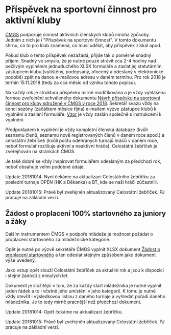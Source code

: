 Příspěvek na sportovní činnost pro aktivní kluby
================================================

[ČMGS](http://www.minigolf-sport.cz/) podporuje činnost aktivních členských
klubů mnoha způsoby. Jedním z nich je i "Příspěvek na sportovní
činnost". V&nbsp;tomto dokumentu shrnu, co to pro klub znamená, co musí
udělat, aby příspěvek získal apod.

Pokud klub o tento příspěvek nezažádá, přijde tak o poměrně snadný
příjem. Snadný ve smyslu, že je nutné pouze strávit cca 2-4 hodiny nad
pečlivým vyplněním jednuduchého XLSX formuláře a zaslat jej statutárním
zástupcem klubu (vytištěný, podepsaný, ofocený a odeslaný v elektronické
podobě) zpět na danou e-mailovou adresu v daném termínu. Pro rok 2018 je
termín 15.11.2018 (tedy za cca měsíc od vzniku tohoto popisu).

Na každý rok je struktura příspěvku mírně modifikována a je vždy vyhlášena
formou zveřejnění schváleného dokumentu
[Návrh příspěvku na sportovní činnost pro kluby sdružené v ČMGS v roce 2018](http://files.minigolf-sport.cz/200004113-c9f4acaee9/P12%20Bal%C3%ADček%20návrhů%20na%20podporu%20rozvoje%20ČMGS.pdf). Sekretář
svazu vždy na konci sezóny (začátkem měsíce října) e-mailem vyzve zástupce
klubů k vyplnění a zaslání
formuláře. [Vzor](Zadost_o_prispevek_na_sportovni_cinnost_za_rok_2018_vzor.xlsx)
je vždy zaslán společně s instrukcemi k vyplnění.

Předpokladem k vyplnění je vždy kompletní členská databáze (kvůli seznamu
členů, seznamu nově registrovaných členů v daném roce apod.) a celostátní
žebříček (kvůli počtu odehraných turnajů hráčů v daném roce, neboť formulář
rozlišuje aktivní a neaktivní hráče). Celostátní žebříček je zveřejňován na
stránkách ČMGS.

Je také dobré se vždy inspirovat formulářem odeslaným za předchozí rok, neboť
obsahuje velmi podobné údaje.

Update 20181014: Nyní čekáme na aktualizaci Celostátního žebříčku za poslední
turnaje OPEN (HK a Děkanka) a BT, kde se naši hráči zúčastnili.

Update 20181015: Právě byl zveřejněn aktualizovaný Celostátní žebříček. PJ
pracuje na základní verzi.


Žádost o proplacení 100% startovného za juniory a žáky
------------------------------------------------------

Dalším instrumentem ČMGS v podpoře mládeže je možnost požádat o proplacení
startovného za mládežnické kategorie.

Opět je nutné po výzvě sekrétáře ČMGS vyplnit XLSX dokument
[Žádost o proplacení startovného](Zadost_o_proplaceni_startovneho_vzor.xlsx) a
ten odeslat stejným způsobem jako dokument výše uvedený.

Jako vstup opět slouží Celostátní žebříček za aktuální rok a jsou k dispozici
i stejné žádosti z minulých let.

Dokument je složitější v tom, že za každý start mládežníka je nutné vyplnit
jeden řádek a to i včetně jeho umístění v jeho kategorii. K tomu je nutné vždy
otevřít i výsledkovou listinu z daného turnaje a vyhledat pořadí daného
mládežníka. Je to tedy mírně pracnější než předchozí dokument.

Update 20181014: Opět čekáme na aktualizaci žebříčku.

Update 20181015: Právě byl zveřejněn aktualizovaný Celostátní žebříček. PJ
pracuje na základní verzi.
